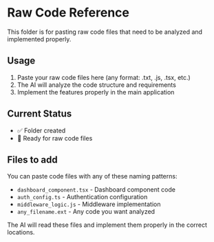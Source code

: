 # Raw Code Reference

This folder is for pasting raw code files that need to be analyzed and implemented properly.

## Usage

1. Paste your raw code files here (any format: .txt, .js, .tsx, etc.)
2. The AI will analyze the code structure and requirements
3. Implement the features properly in the main application

## Current Status

- ✅ Folder created
- 🔄 Ready for raw code files

## Files to add

You can paste code files with any of these naming patterns:
- `dashboard_component.tsx` - Dashboard component code
- `auth_config.ts` - Authentication configuration
- `middleware_logic.js` - Middleware implementation
- `any_filename.ext` - Any code you want analyzed

The AI will read these files and implement them properly in the correct locations.